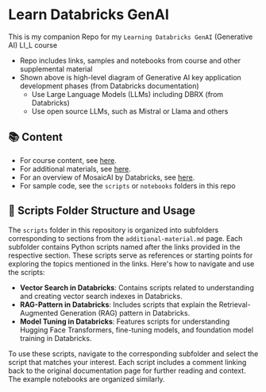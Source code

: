 # Learn Databricks GenAI

This is my companion Repo for my `Learning Databricks GenAI` (Generative AI) LI_L course 
- Repo includes links, samples and notebooks from course and other supplemental material
- Shown above is high-level diagram of Generative AI key application development phases (from Databricks documentation)  
  - Use Large Language Models (LLMs) including DBRX (from Databricks) 
  - Use open source LLMs, such as Mistral or Llama and others

## 📚 Content

- For course content, see [here](course.md).
- For additional materials, see [here](additional-material.md).
- For an overview of MosaicAI by Databricks, see [here](mosaicai.md).
- For sample code, see the `scripts` or `notebooks` folders in this repo

## 📁 Scripts Folder Structure and Usage

The `scripts` folder in this repository is organized into subfolders corresponding to sections from the `additional-material.md` page. Each subfolder contains Python scripts named after the links provided in the respective section. These scripts serve as references or starting points for exploring the topics mentioned in the links. Here's how to navigate and use the scripts:

- **Vector Search in Databricks**: Contains scripts related to understanding and creating vector search indexes in Databricks.
- **RAG-Pattern in Databricks**: Includes scripts that explain the Retrieval-Augmented Generation (RAG) pattern in Databricks.
- **Model Tuning in Databricks**: Features scripts for understanding Hugging Face Transformers, fine-tuning models, and foundation model training in Databricks.

To use these scripts, navigate to the corresponding subfolder and select the script that matches your interest. Each script includes a comment linking back to the original documentation page for further reading and context.
The example notebooks are organized similarly.
